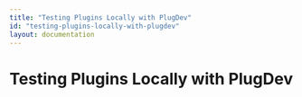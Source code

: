 ```yaml
---
title: "Testing Plugins Locally with PlugDev"
id: "testing-plugins-locally-with-plugdev"
layout: documentation
---
```


# Testing Plugins Locally with PlugDev

